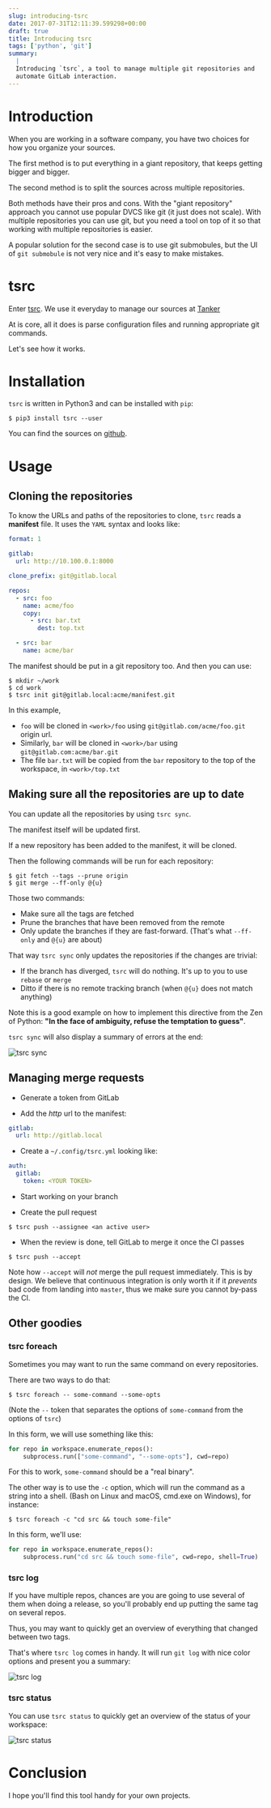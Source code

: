 ```yaml
---
slug: introducing-tsrc
date: 2017-07-31T12:11:39.599298+00:00
draft: true
title: Introducing tsrc
tags: ['python', 'git']
summary:
  |
  Introducing `tsrc`, a tool to manage multiple git repositories and
  automate GitLab interaction.
---
```


# Introduction

When you are working in a software company, you have two choices for how you
organize your sources.

The first method is to put everything in a giant repository, that keeps getting
bigger and bigger.

The second method is to split the sources across multiple repositories.

Both methods have their pros and cons. With the "giant repository" approach you
cannot use popular DVCS like git (it just does not scale).
With multiple repositories you can use git, but you need a tool on top of
it so that working with multiple repositories is easier.

A popular solution for the second case is to use git submobules, but
the UI of `git submobule` is not very nice and it's easy to make mistakes.

# tsrc

Enter [tsrc](https://github.com/TankerApp/tsrc). We use it everyday
to manage our sources at [Tanker](https://tanker.io)

At is core, all it does is parse configuration files and running appropriate git
commands.

Let's see how it works.

# Installation

`tsrc` is written in Python3 and can be installed with `pip`:

```console
$ pip3 install tsrc --user
```

You can find the sources on [github](https://github.com/TankerApp/tsrc).

# Usage

## Cloning the repositories

To know the URLs and paths of the repositories to clone, `tsrc` reads a
**manifest** file. It uses the `YAML` syntax and looks like:

```yaml
format: 1

gitlab:
  url: http://10.100.0.1:8000

clone_prefix: git@gitlab.local

repos:
  - src: foo
    name: acme/foo
    copy:
      - src: bar.txt
        dest: top.txt

  - src: bar
    name: acme/bar
```

The manifest should be put in a git repository too. And then you can use:

```console
$ mkdir ~/work
$ cd work
$ tsrc init git@gitlab.local:acme/manifest.git
```

In this example,

* `foo` will be cloned in `<work>/foo` using `git@gitlab.com/acme/foo.git` origin url.
* Similarly, `bar` will be cloned in `<work>/bar` using `git@gitlab.com:acme/bar.git`
* The file ``bar.txt`` will be copied from the `bar` repository to the
  top of the workspace, in `<work>/top.txt`

## Making sure all the repositories are up to date

You can update all the repositories by using `tsrc sync`.

The manifest itself will be updated first.

If a new repository has been added to the manifest, it will be cloned.

Then the following commands will be run for each repository:

```console
$ git fetch --tags --prune origin
$ git merge --ff-only @{u}
```

Those two commands:

* Make sure all the tags are fetched
* Prune the branches that have been removed from the remote
* Only update the branches if they are fast-forward.
  (That's what `--ff-only` and `@{u}` are about)

That way `tsrc sync` only updates the repositories if the changes are trivial:

* If the branch has diverged, `tsrc` will do nothing. It's up to you to use
  `rebase` or `merge`
* Ditto if there is no remote tracking branch (when `@{u}` does not match
  anything)

Note this is a good example on how to implement this directive
from the Zen of Python: **"In the face of ambiguity, refuse the temptation to guess"**.

`tsrc sync` will also display a summary of errors at the end:

![tsrc sync](/pics/tsrc-sync.png)

## Managing merge requests

* Generate a token from GitLab

* Add the *http* url to the manifest:

```yaml
gitlab:
  url: http://gitlab.local
```

* Create a `~/.config/tsrc.yml` looking like:

```yaml
auth:
  gitlab:
    token: <YOUR TOKEN>
```


* Start working on your branch

* Create the pull request

```console
$ tsrc push --assignee <an active user>
```

* When the review is done, tell GitLab to merge it once the CI passes

```console
$ tsrc push --accept
```

Note how `--accept` will _not_ merge the pull request immediately. This is by
design. We believe that continuous integration is only worth it if it _prevents_
bad code from landing into `master`, thus we make sure you cannot by-pass the CI.

## Other goodies

### tsrc foreach

Sometimes you may want to run the same command on every repositories.

There are two ways to do that:

```console
$ tsrc foreach -- some-command --some-opts
```

(Note the `--` token that separates the options of `some-command` from the
options of `tsrc`)

In this form, we will use something like this:

```python
for repo in workspace.enumerate_repos():
    subprocess.run(["some-command", "--some-opts"], cwd=repo)
```

For this to work, `some-command` should be a "real binary".

The other way is to use the `-c` option, which will run the command as a string
into a shell. (Bash on Linux and macOS, cmd.exe on Windows), for instance:

```console
$ tsrc foreach -c "cd src && touch some-file"
```

In this form, we'll use:

```python
for repo in workspace.enumerate_repos():
    subprocess.run("cd src && touch some-file", cwd=repo, shell=True)
```

### tsrc log

If you have multiple repos, chances are you are going to use several of them
when doing a release, so you'll probably end up putting the same tag on several
repos.

Thus, you may want to quickly get an overview of everything that changed between
two tags.

That's where `tsrc log` comes in handy. It will run `git log` with nice
color options and present you a summary:

![tsrc log](/pics/tsrc-log.png)

### tsrc status

You can use `tsrc status` to quickly get an overview of the status of your
workspace:

![tsrc status](/pics/tsrc-status.png)

# Conclusion

I hope you'll find this tool handy for your own projects.

